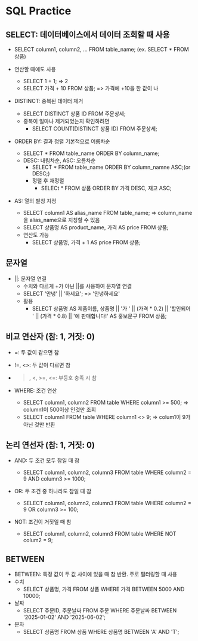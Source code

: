 # SQL Practice

## SELECT: 데이터베이스에서 데이터 조회할 때 사용
- SELECT column1, column2, ... FROM table_name; (ex. SELECT * FROM 상품)
- 연산할 때에도 사용
  - SELECT 1 + 1; => 2
  - SELECT 가격 + 10 FROM 상품; => 가격에 +10을 한 값이 나
 
- DISTINCT: 중복된 데이터 제거
  - SELECT DISTINCT 상품 ID FROM 주문상세;
  - 중복이 얼마나 제거되었는지 확인하려면
    - SELECT COUNT(DISTINCT 상품 ID) FROM 주문상세;
   
- ORDER BY: 결과 정렬 기본적으로 어름차순
  - SELECT * FROM table_name ORDER BY column_name;
  - DESC: 내림차순, ASC: 오름차순
    - SELECT * FROM table_name ORDER BY column_namne ASC;(or DESC;)
    - 정렬 후 재정렬
      - SELECt * FROM 상품 ORDER BY 가격 DESC, 재고 ASC;

- AS: 열의 별칭 지정
  - SELECT column1 AS alias_name FROM table_name; => column_name을 alias_name으로 지칭할 수 있음
  - SELECT 상품명 AS product_name, 가격 AS price FROM 상품;
  - 연산도 가능
    - SELECT 상품명, 가격 + 1 AS price FROM 상품;
   
## 문자열
- ||: 문자열 연결
  - 수치와 다르게 +가 아닌 ||를 사용하여 문자열 연결
  - SELECT '안녕' || '하세요'; => '안녕하세요'
  - 활용
    - SELECT 상품명 AS 제품이름, 상품명 || '가 ' || (가격 * 0.2) || '할인되어 ' || (가격 * 0.8) || '에 판매합니다!' AS 홍보문구 FROM 상품;
   
## 비교 연산자 (참: 1, 거짓: 0)
- =: 두 값이 같으면 참
- !=, <>: 두 값이 다르면 참
- >, <, >=, <=: 부등호 충족 시 참

- WHERE: 조건 연산
  - SELECT column1, column2 FROM table WHERE column1 >= 500; => column1이 500이상 인것만 조회
  - SELECT column1 FROM table WHERE column1 <> 9; => colum1이 9가 아닌 것만 반환
 
## 논리 연선자 (참: 1, 거짓: 0)
- AND: 두 조건 모두 참일 때 참
  - SELECT column1, column2, column3 FROM table WHERE column2 = 9 AND column3 >= 1000;
    
- OR: 두 조건 중 하나라도 참일 때 참
  - SELECT column1, column2, column3 FROM table WHERE column2 = 9 OR column3 >= 100;
    
- NOT: 조건이 거짓일 때 참
  - SELECT column1, column2, column3 FROM table WHERE NOT colum2 = 9;
 
## BETWEEN
- BETWEEN: 특정 값이 두 값 사이에 있을 때 참 반환. 주로 필터링할 때 사용
- 수치
  - SELECT 상품명, 가격 FROM 상품 WHERE 가격 BETWEEN 5000 AND 10000;
- 날짜
  - SELECT 주문ID, 주문날짜 FROM 주문 WHERE 주문날짜 BETWEEN '2025-01-02' AND '2025-06-02';
- 문자
  - SELECT 상품명 FROM 상품 WHERE 상품명 BETWEEN 'A' AND 'T';
